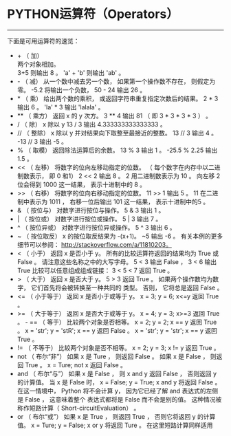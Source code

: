 # PYTHON运算符（Operators）
---
下面是可用运算符的速览：
- \+   （ 加）    
		两个对象相加。  
		3+5 则输出 8 。 'a' + 'b' 则输出 'ab' 。
- \-  （ 减）
		从一个数中减去另一个数， 如果第一个操作数不存在， 则假定为零。
		-5.2 将输出一个负数， 50 - 24 输出 26 。
- \*  （ 乘）
		给出两个数的乘积， 或返回字符串重复指定次数后的结果。
		2 * 3 输出 6 。 'la' * 3 输出 'lalala' 。
- \*\*   （ 乘方）
		返回 x 的 y 次方。
		3 ** 4 输出 81 （ 即 3 * 3 * 3 * 3 ） 。
- \/    （ 除）
		x 除以 y
		13 / 3 输出 4.333333333333333 。
- \/\/  （ 整除）
		x 除以 y 并对结果向下取整至最接近的整数。
		13 // 3 输出 4 。
		-13 // 3 输出 -5 。
- \%   （ 取模）
		返回除法运算后的余数。
		13 % 3 输出 1 。 -25.5 % 2.25 输出 1.5 。
- << （ 左移）
		将数字的位向左移动指定的位数。 （ 每个数字在内存中以二进制数表示， 即 0 和1）
		2 << 2 输出 8 。 2 用二进制数表示为 10 。
		向左移 2 位会得到 1000 这一结果， 表示十进制中的 8 。
- \>\> （ 右移）
		将数字的位向右移动指定的位数。
		11 >> 1 输出 5 。
		11 在二进制中表示为 1011 ， 右移一位后输出 101 这一结果， 表示十进制中的5 。
- &   （ 按位与）
		对数字进行按位与操作。
		5 & 3 输出 1 。
-  |  （ 按位或）
		对数字进行按位或操作。
		5 | 3 输出 7 。
-  \^   （ 按位异或）
		对数字进行按位异或操作。
		5 ^ 3 输出 6 。
-  \~   （ 按位取反）
		x 的按位取反结果为 -(x+1)。
		~5 输出 -6 。 
		有关本例的更多细节可以参阅：
		http://stackoverflow.com/a/11810203。
- \< （ 小于）
		返回 x 是否小于 y。 所有的比较运算符返回的结果均为 True 或 False 。 
		请注意这些名称之中的大写字母。
		5 < 3 输出 False ， 3 < 6 输出 True
		比较可以任意组成组成链接： 3 < 5 < 7 返回 True 。
- \> （ 大于）
		返回 x 是否大于 y。
		5 > 3 返回 True 。 如果两个操作数均为数字， 它们首先将会被转换至一种共同的
		类型。 否则， 它将总是返回 False 。
- <= （ 小于等于）
		返回 x 是否小于或等于 y。
		x = 3; y = 6; x<=y 返回 True 。
- \>= （ 大于等于）
		返回 x 是否大于或等于 y。
		x = 4; y = 3; x>=3 返回 True 。
		- == （ 等于）
		比较两个对象是否相等。
		x = 2; y = 2; x == y 返回 True 。
		x = 'str'; y = 'stR'; x == y 返回 False 。
		x = 'str'; y = 'str'; x == y 返回 True 。
-  != （ 不等于）
		比较两个对象是否不相等。
		x = 2; y = 3; x != y 返回 True 。
- not （ 布尔“非”）
		如果 x 是 Ture ， 则返回 False 。 如果 x 是 False ， 则返回 True 。
		x = Ture; not x 返回 False 。
- and （ 布尔“与”）
		如果 x 是 False ， 则 x and y 返回 False ， 否则返回 y 的计算值。
		当 x 是 False 时， x = False; y = True; x and y 将返回 False 。 在这一情境中，
		Python 将不会计算 y， 因为它已经了解 and 表达式的左侧是 False ， 这意味着整个
		表达式都将是 False 而不会是别的值。 这种情况被称作短路计算（ Short-circuitEvaluation） 。
- or （ 布尔“或”）
		如果 x 是 True ， 则返回 True ， 否则它将返回 y 的计算值。
		x = Ture; y = False; x or y 将返回 Ture 。 在这里短路计算同样适用

